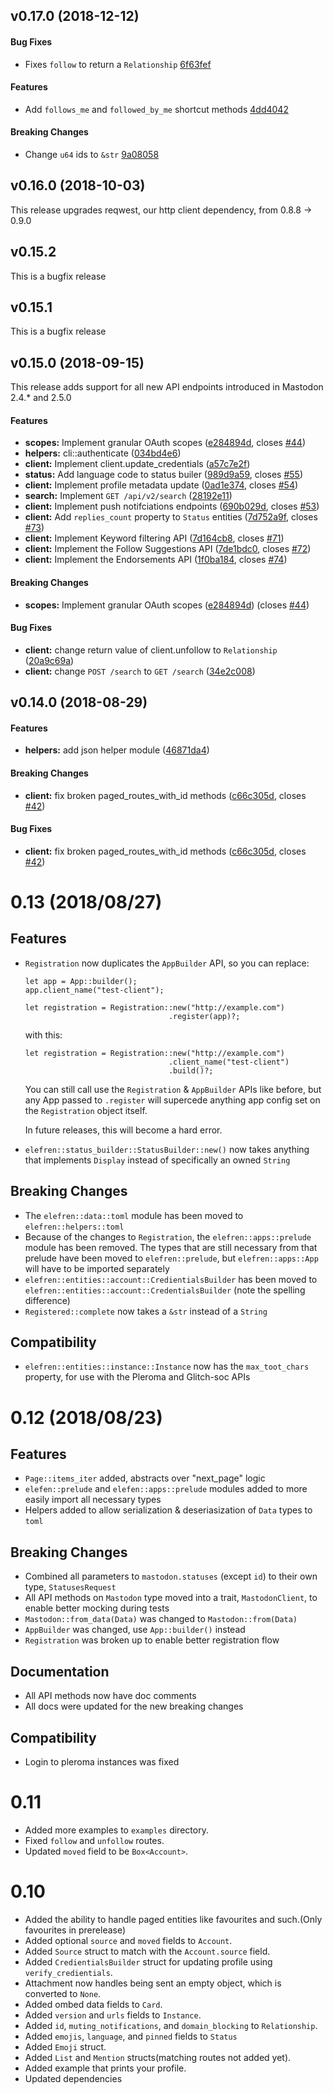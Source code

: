 <a name="v0.17.0"></a>
## v0.17.0 (2018-12-12)

#### Bug Fixes

* Fixes `follow` to return a `Relationship` [6f63fef](6f63fef0b2414099c55e36107aab785f689d19b6)

#### Features

* Add `follows_me` and `followed_by_me` shortcut methods [4dd4042](4dd40422b3de11aaadcfc600317c0df3556b38f5)

#### Breaking Changes

* Change `u64` ids to `&str` [9a08058](9a080583f0577d3f77eaf7be55758835c56ea61e)

<a name="v0.16.0"></a>
## v0.16.0 (2018-10-03)

This release upgrades reqwest, our http client dependency, from 0.8.8 ->
0.9.0

<a name="v0.15.2"></a>
## v0.15.2

This is a bugfix release

<a name="v0.15.1"></a>
## v0.15.1

This is a bugfix release

<a name="v0.15.0"></a>
## v0.15.0 (2018-09-15)

This release adds support for all new API endpoints introduced in Mastodon 2.4.* and 2.5.0

#### Features

* **scopes:** Implement granular OAuth scopes ([e284894d](e284894d), closes [#44](44))
* **helpers:** cli::authenticate ([034bd4e6](034bd4e6))
* **client:** Implement client.update\_credentials ([a57c7e2f](a57c7e2f))
* **status:** Add language code to status builer ([989d9a59](989d9a59), closes [#55](55))
* **client:** Implement profile metadata update ([0ad1e374](0ad1e374), closes [#54](54))
* **search:** Implement `GET /api/v2/search` ([28192e11](28192e11))
* **client:** Implement push notifciations endpoints ([690b029d](690b029d), closes [#53](53))
* **client:** Add `replies_count` property to `Status` entities ([7d752a9f](7d752a9f), closes [#73](73))
* **client:** Implement Keyword filtering API ([7d164cb8](7d164cb8), closes [#71](71))
* **client:** Implement the Follow Suggestions API ([7de1bdc0](7de1bdc0), closes [#72](72))
* **client:** Implement the Endorsements API ([1f0ba184](1f0ba184), closes [#74](74))

#### Breaking Changes

* **scopes:** Implement granular OAuth scopes ([e284894d](e284894d)) (closes [#44](44))

#### Bug Fixes

* **client:** change return value of client.unfollow to `Relationship` ([20a9c69a](20a9c69a))
* **client:** change `POST /search` to `GET /search` ([34e2c008](34e2c008))


<a name="v0.14.0"></a>
## v0.14.0 (2018-08-29)

#### Features

* **helpers:**  add json helper module ([46871da4](46871da4))

#### Breaking Changes

* **client:**  fix broken paged\_routes\_with\_id methods ([c66c305d](c66c305d), closes [#42](42))

#### Bug Fixes

* **client:**  fix broken paged\_routes\_with\_id methods ([c66c305d](c66c305d), closes [#42](42))


# 0.13 (2018/08/27)

## Features

- `Registration` now duplicates the `AppBuilder` API, so you can
  replace:

  ```
  let app = App::builder();
  app.client_name("test-client");

  let registration = Registration::new("http://example.com")
                                  .register(app)?;
  ```

  with this:

  ```
  let registration = Registration::new("http://example.com")
                                  .client_name("test-client")
                                  .build()?;
  ```

  You can still call use the `Registration` & `AppBuilder` APIs like
  before, but any App passed to `.register` will supercede anything app
  config set on the `Registration` object itself.

  In future releases, this will become a hard error.

- `elefren::status_builder::StatusBuilder::new()` now takes anything
  that implements `Display` instead of specifically an owned `String`

## Breaking Changes

- The `elefren::data::toml` module has been moved to
  `elefren::helpers::toml`
- Because of the changes to `Registration`, the `elefren::apps::prelude`
  module has been removed. The types that are still necessary from that
  prelude have been moved to `elefren::prelude`, but
  `elefren::apps::App` will have to be imported separately
- `elefren::entities::account::CredientialsBuilder` has been moved to
  `elefren::entities::account::CredentialsBuilder` (note the spelling
  difference)
- `Registered::complete` now takes a `&str` instead of a `String`

## Compatibility

- `elefren::entities::instance::Instance` now has the `max_toot_chars`
  property, for use with the Pleroma and Glitch-soc APIs

# 0.12 (2018/08/23)

## Features

- `Page::items_iter` added, abstracts over "next_page" logic
- `elefen::prelude` and `elefen::apps::prelude` modules added to more
  easily import all necessary types
- Helpers added to allow serialization & deseriasization of `Data` types
  to `toml`

## Breaking Changes

- Combined all parameters to `mastodon.statuses` (except `id`) to their
  own type, `StatusesRequest`
- All API methods on `Mastodon` type moved into a trait,
  `MastodonClient`, to enable better mocking during tests
- `Mastodon::from_data(Data)` was changed to `Mastodon::from(Data)`
- `AppBuilder` was changed, use `App::builder()` instead
- `Registration` was broken up to enable better registration flow

## Documentation

- All API methods now have doc comments
- All docs were updated for the new breaking changes

## Compatibility

- Login to pleroma instances was fixed

# 0.11
- Added more examples to `examples` directory.
- Fixed `follow` and `unfollow` routes.
- Updated `moved` field to be `Box<Account>`.

# 0.10

- Added the ability to handle paged entities like favourites and such.(Only favourites in prerelease)
- Added optional `source` and `moved` fields to `Account`.
- Added `Source` struct to match with the `Account.source` field.
- Added `CredientialsBuilder` struct for updating profile using
  `verify_credientials`.
- Attachment now handles being sent an empty object, which is converted
  to `None`.
- Added ombed data fields to `Card`.
- Added `version` and `urls` fields to `Instance`.
- Added `id`, `muting_notifications`, and `domain_blocking` to `Relationship`.
- Added `emojis`, `language`, and `pinned` fields to `Status`
- Added `Emoji` struct.
- Added `List` and `Mention` structs(matching routes not added yet).
- Added example that prints your profile.
- Updated dependencies
